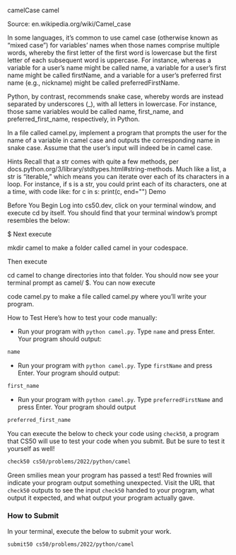 camelCase
camel

Source: en.wikipedia.org/wiki/Camel_case

In some languages, it’s common to use camel case (otherwise known as “mixed case”) for variables’ names when those names comprise multiple words, whereby the first letter of the first word is lowercase but the first letter of each subsequent word is uppercase. For instance, whereas a variable for a user’s name might be called name, a variable for a user’s first name might be called firstName, and a variable for a user’s preferred first name (e.g., nickname) might be called preferredFirstName.

Python, by contrast, recommends snake case, whereby words are instead separated by underscores (_), with all letters in lowercase. For instance, those same variables would be called name, first_name, and preferred_first_name, respectively, in Python.

In a file called camel.py, implement a program that prompts the user for the name of a variable in camel case and outputs the corresponding name in snake case. Assume that the user’s input will indeed be in camel case.

Hints
Recall that a str comes with quite a few methods, per docs.python.org/3/library/stdtypes.html#string-methods.
Much like a list, a str is “iterable,” which means you can iterate over each of its characters in a loop. For instance, if s is a str, you could print each of its characters, one at a time, with code like:
for c in s:
    print(c, end="")
Demo

Before You Begin
Log into cs50.dev, click on your terminal window, and execute cd by itself. You should find that your terminal window’s prompt resembles the below:

$
Next execute

mkdir camel
to make a folder called camel in your codespace.

Then execute

cd camel
to change directories into that folder. You should now see your terminal prompt as camel/ $. You can now execute

code camel.py
to make a file called camel.py where you’ll write your program.

How to Test
Here’s how to test your code manually:

- Run your program with `python camel.py`. Type `name` and press Enter. Your program should output:

```bash
name
```

- Run your program with `python camel.py`. Type `firstName` and press Enter. Your program should output:

```bash
first_name
```

- Run your program with `python camel.py`. Type `preferredFirstName` and press Enter. Your program should output

```bash
preferred_first_name
```

You can execute the below to check your code using `check50`, a program that CS50 will use to test your code when you submit. But be sure to test it yourself as well!

```bash
check50 cs50/problems/2022/python/camel
```

Green smilies mean your program has passed a test! Red frownies will indicate your program output something unexpected. Visit the URL that `check50` outputs to see the input `check50` handed to your program, what output it expected, and what output your program actually gave.

### How to Submit

In your terminal, execute the below to submit your work.

```bash
submit50 cs50/problems/2022/python/camel
```

